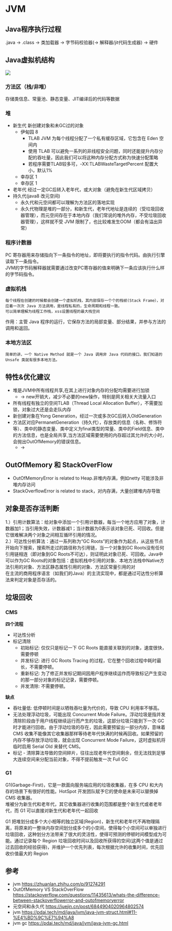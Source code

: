 # JVM

## Java程序执行过程
.java -> .class -> 类加载器 -> 字节码校验器(-> 解释器/jit代码生成器) -> 硬件

## Java虚拟机结构
![](/assets/jvm.webp)

### 方法区（栈/非堆）
存储类信息、常量池、静态变量、JIT编译后的代码等数据

### 堆
* 新生代 新创建对象和未GC过的对象
  * 伊甸园 8
    * TLAB JVM 为每个线程分配了一个私有缓存区域，它包含在 Eden 空间内
    * 使用 TLAB 可以避免一系列的非线程安全问题，同时还能提升内存分配的吞吐量，因此我们可以将这种内存分配方式称为快速分配策略
    * 若程序需要TLAB较多可，-XX:TLABWasteTargetPercent 配置大小，默认1%
  * 幸存区 1
  * 幸存区 1
* 老年代 经过一定GC后转入老年代，或大对象（避免在新生代区域拷贝）
* 持久代(java8 改元空间) 
  * 永久代和元空间都可以理解为方法区的落地实现
  * 永久代物理是堆的一部分，和新生代，老年代地址是连续的（受垃圾回收器管理），而元空间存在于本地内存（我们常说的堆外内存，不受垃圾回收器管理），这样就不受 JVM 限制了，也比较难发生OOM（都会有溢出异常）
    
### 程序计数器
PC 寄存器用来存储指向下一条指令的地址，即将要执行的指令代码。由执行引擎读取下一条指令。  
JVM的字节码解释器就需要通过改变PC寄存器的值来明确下一条应该执行什么样的字节码指令。

### 虚拟机栈
```
每个线程在创建的时候都会创建一个虚拟机栈，其内部保存一个个的栈帧(Stack Frame），对应着一次次 Java 方法调用，是线程私有的，生命周期和线程一致。
可以简单理解为线程工作栈，xss设置线程的最大栈空间
```
作用：主管 Java 程序的运行，它保存方法的局部变量、部分结果，并参与方法的调用和返回。


### 本地方法区
```
简单的讲，一个 Native Method 就是一个 Java 调用非 Java 代码的接口。我们知道的 Unsafe 类就有很多本地方法。
```

## 特性&优化建议
* 堆是JVM中所有线程共享,在其上进行对象内存的分配均需要进行加锁
  * -> new开销大，减少不必要的new操作，特别是网关相关大流量入口
* 所有线程有独立的空间TLAB（Thread Local Allocation Buffer），不需要加锁，对象过大还是会走队内存
* 新创建对象在Yong Generation，经过一次或多次GC后转入OldGeneration
* 方法区对应PermanetGeneration（持久代），存放类的信息（名称、修饰符等）、类中的静态变量、类中定义为final类型的常量、类中的Field信息、类中的方法信息，也是全局共享,当方法区域需要使用的内存超过其允许的大小时，会抛出OutOfMemory的错误信息。
  * -> 

## OutOfMemory 和 StackOverFlow
* OutOfMemoryError is related to Heap.非堆内存满，例如netty 可能涉及非堆内存访问
* StackOverflowError is related to stack，对内存满，大量创建堆内存导致

## 对象是否存活判断
1.）引用计数算法：给对象中添加一个引用计数器，每当一个地方应用了对象，计数器加1；当引用失效，计数器减1；当计数器为0表示该对象已死、可回收。但是它很难解决两个对象之间相互循环引用的情况。  
2.）可达性分析算法：通过一系列称为“GC Roots”的对象作为起点，从这些节点开始向下搜索，搜索所走过的路径称为引用链，当一个对象到GC Roots没有任何引用链相连（即对象到GC Roots不可达），则证明此对象已死、可回收。Java中可以作为GC Roots的对象包括：虚拟机栈中引用的对象、本地方法栈中Native方法引用的对象、方法区静态属性引用的对象、方法区常量引用的对  
在主流的商用程序语言（如我们的Java）的主流实现中，都是通过可达性分析算法来判定对象是否存活的。

## 垃圾回收
### CMS
**四个流程**
* 可达性分析
* 标记清除
  * 初始标记: 仅仅只是标记一下 GC Roots 能直接关联到的对象，速度很快，需要停顿
  * 并发标记: 进行 GC Roots Tracing 的过程，它在整个回收过程中耗时最长，不需要停顿。
  * 重新标记: 为了修正并发标记期间因用户程序继续运作而导致标记产生变动的那一部分对象的标记记录，需要停顿。
  * 并发清除: 不需要停顿。

**缺点**
* 吞吐量低: 低停顿时间是以牺牲吞吐量为代价的，导致 CPU 利用率不够高。 
* 无法处理浮动垃圾，可能出现 Concurrent Mode Failure。浮动垃圾是指并发清除阶段由于用户线程继续运行而产生的垃圾，这部分垃圾只能到下一次 GC 时才能进行回收。由于浮动垃圾的存在，因此需要预留出一部分内存，意味着 CMS 收集不能像其它收集器那样等待老年代快满的时候再回收。如果预留的内存不够存放浮动垃圾，就会出现 Concurrent Mode Failure，这时虚拟机将临时启用 Serial Old 来替代 CMS。 
* 标记 - 清除算法导致的空间碎片，往往出现老年代空间剩余，但无法找到足够大连续空间来分配当前对象，不得不提前触发一次 Full GC

### G1
G1(Garbage-First)，它是一款面向服务端应用的垃圾收集器，在多 CPU 和大内存的场景下有很好的性能。HotSpot 开发团队赋予它的使命是未来可以替换掉 CMS 收集器。   
堆被分为新生代和老年代，其它收集器进行收集的范围都是整个新生代或者老年代，而 G1 可以直接对新生代和老年代一起回收  

G1 把堆划分成多个大小相等的独立区域(Region)，新生代和老年代不再物理隔离，将原来的一整块内存空间划分成多个的小空间，使得每个小空间可以单独进行垃圾回收，这种划分方法带来了很大的灵活性，使得可预测的停顿时间模型成为可能。通过记录每个 Region 垃圾回收时间以及回收所获得的空间(这两个值是通过过去回收的经验获得)，并维护一个优先列表，每次根据允许的收集时间，优先回收价值最大的 Region
  

## 参考
* jvm https://zhuanlan.zhihu.com/p/91274291
* OutOfMemory VS StackOverFlow https://stackoverflow.com/questions/11435613/whats-the-difference-between-stackoverflowerror-and-outofmemoryerror
* 元空间和永久代 https://juejin.cn/post/6844904020964802574
* jvm https://pdai.tech/md/java/jvm/java-jvm-struct.html#11-%E4%BD%9C%E7%94%A8
* jvm gc https://pdai.tech/md/java/jvm/java-jvm-gc.html
